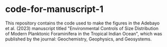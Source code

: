 # code-for-manuscript-1
This repository contains the code used to make the figures in the Adebayo et al. (2023) manuscript titled "Environmental Controls of Size Distribution of Modern Planktonic Foraminifera in the Tropical Indian Ocean", which was published by the journal: Geochemistry, Geophysics, and Geosystems. 
